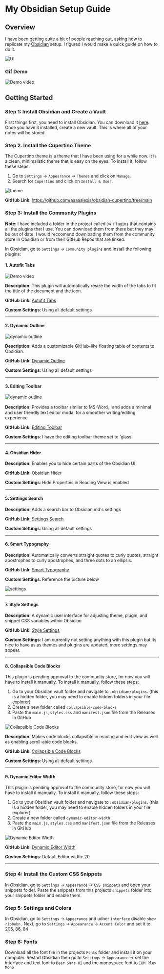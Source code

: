 # My Obsidian Setup Guide
## Overview
I have been getting quite a bit of people reaching out, asking how to replicate my [Obsidian](https://obsidian.md) setup. I figured I would make a quick guide on how to do it.

![UI](/images/main.png) 

### Gif Demo
![Demo video](/images/main.gif) 


## Getting Started
### Step 1: Install Obsidian and Create a Vault
First things first, you need to install Obsidian. You can download it [here](https://obsidian.md). Once you have it installed, create a new vault. This is where all of your notes will be stored.

### Step 2. Install the Cupertino Theme
The Cupertino theme is a theme that I have been using for a while now. It is a clean, minimalistic theme that is easy on the eyes. To install it, follow these steps:
1. Go to `Settings` -> `Appearance` -> `Themes` and click on `Manage`.
2. Search for `Cupertino` and click on `Install & User`.

![theme](https://github.com/aaaaalexis/obsidian-cupertino/blob/main/img/hero.png?raw=true)

**GitHub Link**: https://github.com/aaaaalexis/obsidian-cupertino/tree/main


### Step 3: Install the Community Plugins
**Note**: I have included a folder in the project called `04 Plugins` that contains all the plugins that I use. You can download them from there but they may be out of date. I would reccomend downloading them from the community store in Obsidian or from their GitHub Repos that are linked.

In Obsidian, go to `Settings` -> `Community plugins` and install the following plugins:
#### 1. Autofit Tabs
![Demo video](/images/autofit-demo.gif) 

**Description**: This plugin will automatically resize the width of the tabs to fit the title of the document and the icon.

**GitHub Link**: [Autofit Tabs](https://github.com/bwya77/autofit-tabs)

**Custom Settings**: Using all default settings

---

#### 2. Dynamic Outline

![dynamic outline](https://github.com/theopavlove/obsidian-dynamic-outline/raw/master/assets/demo-usage.gif)

**Description**: Adds a customizable GitHub-like floating table of contents to Obsidian.

**GitHub Link**: [Dynamic Outline](https://github.com/theopavlove/obsidian-dynamic-outline/)

**Custom Settings**: Using all default settings

---

#### 3. Editing Toolbar

![dynamic outline](https://github.com/PKM-er/obsidian-editing-toolbar/raw/master/editing-toolbar-demo.gif)

**Description**: Provides a toolbar similar to MS-Word，and adds a minimal and user friendly text editor modal for a smoother writing/editing experience

**GitHub Link**: [Editing Toolbar](https://github.com/PKM-er/obsidian-editing-toolbar)

**Custom Settings**: I have the editing toolbar theme set to 'glass'

---

#### 4. Obsidian Hider

**Description**: Enables you to hide certain parts of the Obsidian UI

**GitHub Link**: [Obsidian Hider](https://github.com/kepano/obsidian-hider)

**Custom Settings**: Hide Properties in Reading View is enabled

---

#### 5. Settings Search

**Description**: Adds a search bar to Obsidian.md's settings

**GitHub Link**: [Settings Search](https://github.com/javalent/settings-search)

**Custom Settings**: Using all default settings

---

#### 6. Smart Typography

**Description**: Automatically converts straight quotes to curly quotes, straight apostrophes to curly apostrophes, and three dots to an ellipsis.

**GitHub Link**: [Smart Typography](https://github.com/mgmeyers/obsidian-smart-typography)

**Custom Settings**: Reference the picture below

![settings](/images/smarttypographySettings.png)


---

#### 7. Style Settings

**Description**: A dynamic user interface for adjusting theme, plugin, and snippet CSS variables within Obsidian

**GitHub Link**: [Style Settings](https://github.com/mgmeyers/obsidian-style-settings)

**Custom Settings**: I am currently not setting anything with this plugin but its nice to have as as themes and plugins are updated, more settings may appear. 

---

#### 8. Collapsible Code Blocks
This plugin is pending approval to the community store, for now you will have to install it manually. To install it manually, follow these steps:
1. Go to your Obsidian vault folder and navigate to `.obsidian/plugins`. (this is a hidden folder, you may need to enable hidden folders in your file explorer)
2. Create a new folder called `collapsible-code-blocks`
3. Paste the `main.js`, `styles.css` and `manifest.json` file from the Releases in GitHub

![Collapsible Code Blocks](https://github.com/bwya77/collapsible-code-blocks/raw/main/images/code_collapsed.png)

**Description**: Makes code blocks collapsible in reading and edit view as well as enabling scroll-able code blocks.

**GitHub Link**: [Collapsible Code Blocks](https://github.com/bwya77/collapsible-code-blocks)

**Custom Settings**: Using all default settings


---

#### 9. Dynamic Editor Width
This plugin is pending approval to the community store, for now you will have to install it manually. To install it manually, follow these steps:
1. Go to your Obsidian vault folder and navigate to `.obsidian/plugins`. (this is a hidden folder, you may need to enable hidden folders in your file explorer)
2. Create a new folder called `dynamic-editor-width`
3. Paste the `main.js`, `styles.css` and `manifest.json` file from the Releases in GitHub

![Dynamic Editor Width](https://github.com/bwya77/dynamic-editor-width/blob/main/images/demo.gif)

**GitHub Link**: [Dynamic Editor Width](https://github.com/bwya77/dynamic-editor-width)

**Custom Settings**: Default Editor width: 20

---

### Step 4: Install the Custom CSS Snippets
In Obsidian, go to `Settings` -> `Appearance` -> `CSS snippets` and open your snippets folder. Paste the snippets from this projects `snippets` folder into your snippets folder and enable them. 


### Step 5: Settings and Colors
In Obsidian, go to `Settings` -> `Appearance` and udner `interface` disable `show ribbobn.`
Next, go to `Settings` -> `Appearance` -> `Accent Color` and set it to 205, 86, 84

### Step 6: Fonts
Download all the font file in the projects `Fonts` folder and install it on your computer. Restart Obsidian then go to `Settings` -> `Appearance` -> set the interface and text font to `Bear Sans UI` and the monospace font to `IBM Plex Mono`


